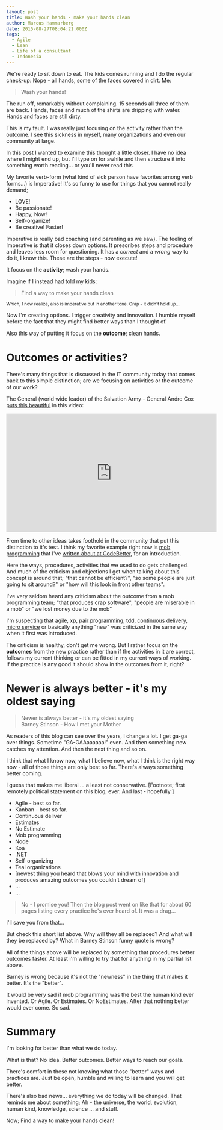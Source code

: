 ```yaml
---
layout: post
title: Wash your hands - make your hands clean
author: Marcus Hammarberg
date: 2015-08-27T08:04:21.000Z
tags:
  - Agile
  - Lean
  - Life of a consultant
  - Indonesia
---
```


We're ready to sit down to eat. The kids comes running and I do the regular check-up: Nope - all hands, some of the faces covered in dirt. Me:

<blockquote>Wash your hands!</blockquote>

The run off, remarkably without complaining. 15 seconds all three of them are back. Hands, faces and much of the shirts are dripping with water. Hands and faces are still dirty.

This is my fault. I was really just focusing on the activity rather than the outcome. I see this sickness in myself, many organizations and even our community at large.

In this post I wanted to examine this thought a little closer. I have no idea where I might end up, but I'll type on for awhile and then structure it into something worth reading... or you'll never read this

<!-- excerpt-end -->

My favorite verb-form (what kind of sick person have favorites among verb forms...) is Imperative! It's so funny to use for things that you cannot really demand;

* LOVE!
* Be passionate!
* Happy, Now!
* Self-organize!
* Be creative! Faster!

Imperative is really bad coaching (and parenting as we saw). The feeling of Imperative is that it closes down options. It prescribes steps and procedure and leaves less room for questioning. It has a *correct* and a *wrong* way to do it, I know this. These are the steps - now execute!

It focus on the **activity**; wash your hands.

Imagine if I instead had told my kids:

<blockquote>Find a way to make your hands clean</blockquote>

<small>Which, I now realize, also is imperative but in another tone. Crap - it didn't hold up...</small>

Now I'm creating options. I trigger creativity and innovation. I humble myself before the fact that they might find better ways than I thought of.

Also this way of putting it focus on the **outcome**; clean hands.

# Outcomes or activities?

There's many things that is discussed in the IT community today that comes back to this simple distinction; are we focusing on activities or the outcome of our work?

The General (world wide leader) of the Salvation Army - General Andre Cox [puts this beautiful](https://www.youtube.com/watch?v=NuNkmXHVRNI&feature=youtu.be&t=50s) in this video:

<iframe width="560" height="315" src="https://www.youtube.com/embed/NuNkmXHVRNI" frameborder="0" allowfullscreen></iframe>

From time to other ideas takes foothold in the community that put this distinction to it's test. I think my favorite example right now is [mob programming](http://mobprogramming.org/) that I've [written about at CodeBetter](http://codebetter.com/marcushammarberg/2013/08/06/mob-programming/), for an introduction.

Here the ways, procedures, activities that we used to do gets challenged. And much of the criticism and objections I get when talking about this concept is around that; "that cannot be efficient?", "so some people are just going to sit around?" or "how will this look in front other teams".

I've very seldom heard any criticism about the outcome from a mob programming team; "that produces crap software", "people are miserable in a mob" or "we lost money due to the mob"

I'm suspecting that [agile](http://agilemanifesto.org/), [xp](https://www.wikiwand.com/en/Extreme_programming), [pair programming](https://www.wikiwand.com/en/Pair_programming), [tdd](https://www.wikiwand.com/en/Test-driven_development), [continuous delivery](https://www.wikiwand.com/en/Continuous_delivery), [micro service](http://martinfowler.com/articles/microservices.html) or basically anything "new" was criticized in the same way when it first was introduced.

The criticism is healthy, don't get me wrong. But I rather focus on the **outcomes** from the new practice rather than if the activities in it are correct, follows my current thinking or can be fitted in my current ways of working. If the practice is any good it should show in the outcomes from it, right?

# Newer is always better - it's my oldest saying

<blockquote>
 Newer is always better - it's my oldest saying
 <footer>Barney Stinson - How I met your Mother</footer>
</blockquote>

As readers of this blog can see over the years, I change a lot. I get ga-ga over things. Sometime "GA-GAAaaaaaa!" even. And then something new catches my attention. And then the next thing and so on.

I think that what I know now, what I believe now, what I think is the right way now - all of those things are only best so far. There's always something better coming.

I guess that makes me liberal ... a least not conservative.
[Footnote; first remotely political statement on this blog, ever. And last - hopefully ]

* Agile - best so far.
* Kanban - best so far.
* Continuous deliver
* Estimates
* No Estimate
* Mob programming
* Node
* Koa
* .NET
* Self-organizing
* Teal organizations
* [newest thing you heard that blows your mind with innovation and produces amazing outcomes you couldn't dream of]
* ...
* ...

<blockquote>No - I promise you! Then the blog post went on like that for about 60 pages listing every practice he's ever heard of. It was a drag...</blockquote>

I'll save you from that...

But check this short list above. Why will they all be replaced? And what will they be replaced by? What in Barney Stinson funny quote is wrong?

All of the things above will be replaced by something that procedures better outcomes faster. At least I'm willing to try that for anything in my partial list above.

Barney is wrong because it's not the "newness" in the thing that makes it better. It's the "better".

It would be very sad if mob programming was the best the human kind ever invented. Or Agile. Or Estimates. Or NoEstimates. After that nothing better would ever come. So sad.

# Summary

I'm looking for better than what we do today.

What is that? No idea. Better outcomes. Better ways to reach our goals.

There's comfort in these not knowing what those "better" ways and practices are. Just be open, humble and willing to learn and you will get better.

There's also bad news... everything we do today will be changed. That reminds me about something; Ah - the universe, the world, evolution, human kind, knowledge, science ... and stuff.

Now; Find a way to make your hands clean!
